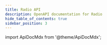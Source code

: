```yaml
---
title: Radio API
description: OpenAPI documentation for Radio
hide_table_of_contents: true
sidebar_position: 3
---
```


import ApiDocMdx from '@theme/ApiDocMdx';

<ApiDocMdx id="radio-api" />